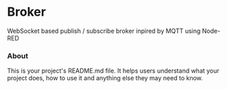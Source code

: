 Broker
======

WebSocket based publish / subscribe broker inpired by MQTT using Node-RED

### About

This is your project's README.md file. It helps users understand what your
project does, how to use it and anything else they may need to know.